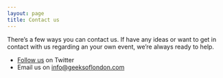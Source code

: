 ```yaml
---
layout: page
title: Contact us
---
```


There’s a few ways you can contact us. If have any ideas or want to get in contact with us regarding an your own event, we’re always ready to help.

* [Follow us](http://twitter.com/geeksoflondon) on Twitter
* Email us on [info@geeksoflondon.com](mailto:info@geeksoflondon.com)
